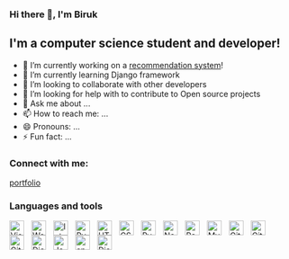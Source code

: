 ### Hi there 👋, I'm Biruk 

## I'm a computer science student and developer!


- 🔭 I’m currently working on a [recommendation system](website)!
- 🌱 I’m currently learning Django framework 
- 👯 I’m looking to collaborate with other developers 
- 🤔 I’m looking for help with to contribute to Open source projects 
- 💬 Ask me about ...
- 📫 How to reach me: ...
- 😄 Pronouns: ...
- ⚡ Fun fact: ...


### Connect with me:
[portfolio](website)

### Languages and tools 
[<img align="left" alt="Visual Studio Code" width="26px" src="https://cdn.jsdelivr.net/gh/devicons/devicon/icons/vscode/vscode-original.svg" style="padding-right:10px;" />](web)

[<img align="left" alt="Webstorm" width="26px" src="https://cdn.worldvectorlogo.com/logos/webstorm-icon.svg" style="padding-right:10px;" />](web)

[<img align="left" alt="Intellij" width="26px" src="https://cdn.worldvectorlogo.com/logos/intellij-idea-1.svg" style="padding-right:10px;" />](web)



[<img align="left" alt="Pycharm" width="26px" src="https://seeklogo.com/images/P/pycharm-logo-51B1427388-seeklogo.com.png" style="padding-right:10px;" />](web)


[<img align="left" alt="HTML5" width="26px" src="https://cdn.jsdelivr.net/gh/devicons/devicon/icons/html5/html5-original.svg" style="padding-right:10px;" />](webdevplaylist)

[<img align="left" alt="CSS3" width="26px" src="https://cdn.jsdelivr.net/gh/devicons/devicon/icons/css3/css3-original.svg" style="padding-right:10px;" />](web)

[<img align="left" alt="Pycharm" width="26px" src="https://cdn.worldvectorlogo.com/logos/python-5.svg" style="padding-right:10px;" />](web)



[<img align="left" alt="Node.js" width="26px" src="https://cdn.jsdelivr.net/gh/devicons/devicon/icons/nodejs/nodejs-original.svg" style="padding-right:10px;" />](webdevplaylist)

[<img align="left" alt="ReactJs" width="26px" src="https://cdn.worldvectorlogo.com/logos/react-1.svg" style="padding-right:10px;" />](web)



[<img align="left" alt="MySQL" width="26px" src="https://cdn.jsdelivr.net/gh/devicons/devicon/icons/mysql/mysql-original.svg" style="padding-right:10px;" />](web)

[<img align="left" alt="Git" width="26px" src="https://cdn.jsdelivr.net/gh/devicons/devicon/icons/git/git-original.svg" style="padding-right:10px;" />](web)
[<img align="left" alt="GitHub" width="26px" src="https://user-images.githubusercontent.com/3369400/139447912-e0f43f33-6d9f-45f8-be46-2df5bbc91289.png" style="padding-right:10px;" />](web)
[<img align="left" alt="GitHub" width="26px" src="https://user-images.githubusercontent.com/3369400/139448065-39a229ba-4b06-434b-bc67-616e2ed80c8f.png" style="padding-right:10px;" />](web)

[<img align="left" alt="Django" width="26px" src="https://cdn.worldvectorlogo.com/logos/django.svg" style="padding-right:10px;" />](web)
[<img align="left" alt="Java" width="26px" src="https://cdn.worldvectorlogo.com/logos/java-4.svg" style="padding-right:10px;" />](web)

[<img align="left" alt="android" width="26px" src="https://seeklogo.com/images/A/android-new-2019-logo-3CD3BC571C-seeklogo.com.png" style="padding-right:10px;" />](web)


[<img align="left" alt="Django" width="26px" src="https://cdn.worldvectorlogo.com/logos/kotlin-2.svg" style="padding-right:10px;" />](web)

<br />


<br />
